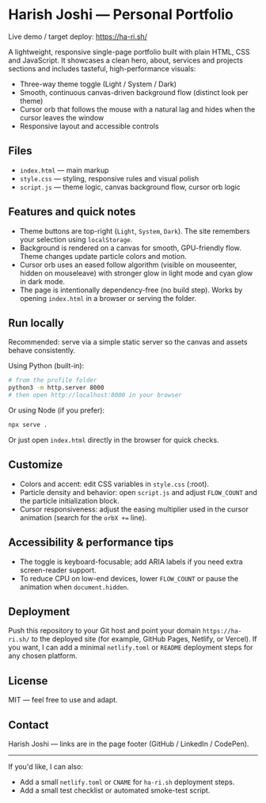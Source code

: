 # Harish Joshi — Personal Portfolio

Live demo / target deploy: https://ha-ri.sh/

A lightweight, responsive single-page portfolio built with plain HTML, CSS and JavaScript. It showcases a clean hero, about, services and projects sections and includes tasteful, high-performance visuals:

- Three-way theme toggle (Light / System / Dark)
- Smooth, continuous canvas-driven background flow (distinct look per theme)
- Cursor orb that follows the mouse with a natural lag and hides when the cursor leaves the window
- Responsive layout and accessible controls

## Files

- `index.html` — main markup
- `style.css` — styling, responsive rules and visual polish
- `script.js` — theme logic, canvas background flow, cursor orb logic

## Features and quick notes

- Theme buttons are top-right (`Light`, `System`, `Dark`). The site remembers your selection using `localStorage`.
- Background is rendered on a canvas for smooth, GPU-friendly flow. Theme changes update particle colors and motion.
- Cursor orb uses an eased follow algorithm (visible on mouseenter, hidden on mouseleave) with stronger glow in light mode and cyan glow in dark mode.
- The page is intentionally dependency-free (no build step). Works by opening `index.html` in a browser or serving the folder.

## Run locally

Recommended: serve via a simple static server so the canvas and assets behave consistently.

Using Python (built-in):

```bash
# from the profile folder
python3 -m http.server 8000
# then open http://localhost:8000 in your browser
```

Or using Node (if you prefer):

```bash
npx serve .
```

Or just open `index.html` directly in the browser for quick checks.

## Customize

- Colors and accent: edit CSS variables in `style.css` (:root).
- Particle density and behavior: open `script.js` and adjust `FLOW_COUNT` and the particle initialization block.
- Cursor responsiveness: adjust the easing multiplier used in the cursor animation (search for the `orbX +=` line).

## Accessibility & performance tips

- The toggle is keyboard-focusable; add ARIA labels if you need extra screen-reader support.
- To reduce CPU on low-end devices, lower `FLOW_COUNT` or pause the animation when `document.hidden`.

## Deployment

Push this repository to your Git host and point your domain `https://ha-ri.sh/` to the deployed site (for example, GitHub Pages, Netlify, or Vercel). If you want, I can add a minimal `netlify.toml` or `README` deployment steps for any chosen platform.

## License

MIT — feel free to use and adapt.

## Contact

Harish Joshi — links are in the page footer (GitHub / LinkedIn / CodePen).

---

If you'd like, I can also:
- Add a small `netlify.toml` or `CNAME` for `ha-ri.sh` deployment steps.
- Add a small test checklist or automated smoke-test script.

